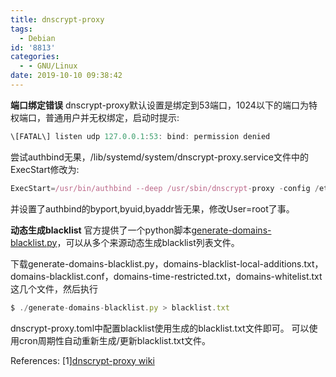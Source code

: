 ```yaml
---
title: dnscrypt-proxy
tags:
  - Debian
id: '8813'
categories:
  - - GNU/Linux
date: 2019-10-10 09:38:42
---
```



<!-- more -->
**端口绑定错误**
dnscrypt-proxy默认设置是绑定到53端口，1024以下的端口为特权端口，普通用户并无权绑定，启动时提示:
```js
\[FATAL\] listen udp 127.0.0.1:53: bind: permission denied
```
尝试authbind无果，/lib/systemd/system/dnscrypt-proxy.service文件中的ExecStart修改为:
```js
ExecStart=/usr/bin/authbind --deep /usr/sbin/dnscrypt-proxy -config /etc/dnscrypt-proxy/dnscrypt-proxy.toml
```
并设置了authbind的byport,byuid,byaddr皆无果，修改User=root了事。

**动态生成blacklist**
官方提供了一个python脚本[generate-domains-blacklist.py](https://github.com/DNSCrypt/dnscrypt-proxy/tree/master/utils/generate-domains-blacklists)，可以从多个来源动态生成blacklist列表文件。

下载generate-domains-blacklist.py，domains-blacklist-local-additions.txt，domains-blacklist.conf，domains-time-restricted.txt，domains-whitelist.txt这几个文件，然后执行
```js
$ ./generate-domains-blacklist.py > blacklist.txt
```
dnscrypt-proxy.toml中配置blacklist使用生成的blacklist.txt文件即可。
可以使用cron周期性自动重新生成/更新blacklist.txt文件。

References:
\[1\][dnscrypt-proxy wiki](https://github.com/DNSCrypt/dnscrypt-proxy/wiki)